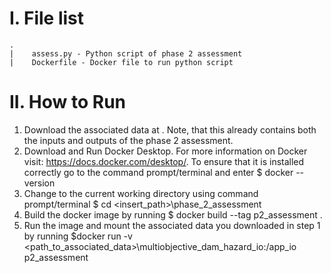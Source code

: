 # I. File list
```
.
|    assess.py - Python script of phase 2 assessment
|    Dockerfile - Docker file to run python script
```

# II. How to Run
1. Download the associated data at <insert url later>. Note, that this already contains both the inputs and outputs 
of the phase 2 assessment.
2. Download and Run Docker Desktop. For more information on Docker visit: https://docs.docker.com/desktop/. To ensure 
that it is installed correctly go to the command prompt/terminal and enter $ docker --version
3. Change to the current working directory using command prompt/terminal $ cd <insert_path>\phase_2_assessment
4. Build the docker image by running $ docker build --tag p2_assessment .
5. Run the image and mount the associated data you downloaded in step 1 by running
$docker run -v <path_to_associated_data>\multiobjective_dam_hazard_io:/app_io p2_assessment 
